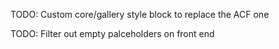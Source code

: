 TODO: Custom core/gallery style block to replace the ACF one

TODO: Filter out empty palceholders on front end
